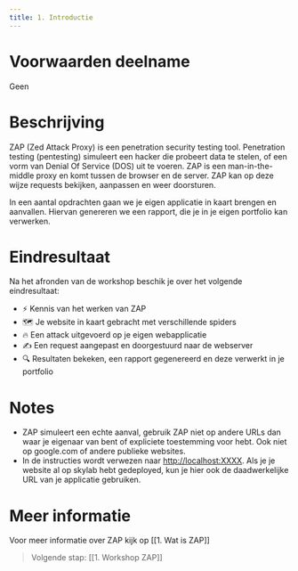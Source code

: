 ```yaml
---
title: 1. Introductie
---
```

# Voorwaarden deelname
Geen
# Beschrijving
ZAP (Zed Attack Proxy) is een penetration security testing tool. Penetration testing (pentesting) simuleert een hacker die probeert data te stelen, of een vorm van Denial Of Service (DOS) uit te voeren. ZAP is een man-in-the-middle proxy en komt tussen de browser en de server. ZAP kan op deze wijze requests bekijken, aanpassen en weer doorsturen.

In een aantal opdrachten gaan we je eigen applicatie in kaart brengen en aanvallen. Hiervan genereren we een rapport, die je in je eigen portfolio kan verwerken.
# Eindresultaat
Na het afronden van de workshop beschik je over het volgende eindresultaat:
- ⚡ Kennis van het werken van ZAP
- 🗺️ Je website in kaart gebracht met verschillende spiders
- 🔥 Een attack uitgevoerd op je eigen webapplicatie
- ✍️ Een request aangepast en doorgestuurd naar de webserver
- 🔍 Resultaten bekeken, een rapport gegenereerd en deze verwerkt in je portfolio
# Notes
- ZAP simuleert een echte aanval, gebruik ZAP niet op andere URLs dan waar je eigenaar van bent of expliciete toestemming voor hebt. Ook niet op google.com of andere publieke websites.
- In de instructies wordt verwezen naar <http://localhost:XXXX>. Als je je website al op skylab hebt gedeployed, kun je hier ook de daadwerkelijke URL van je applicatie gebruiken.

# Meer informatie
Voor meer informatie over ZAP kijk op [[1. Wat is ZAP]]

> Volgende stap: [[1. Workshop ZAP]]
